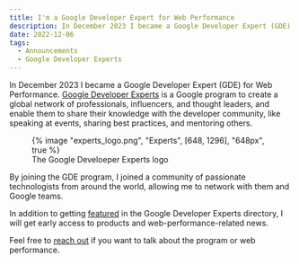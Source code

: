 ```yaml
---
title: I'm a Google Developer Expert for Web Performance
description: In December 2023 I became a Google Developer Expert (GDE) for Web Performance. Google Developer Experts is a Google program to create a global network of professionals, influencers, and thought leaders, and enable them to share their knowledge with the developer community, like speaking at events, sharing best practices, and mentoring others.
date: 2022-12-06
tags:
  - Announcements
  - Google Developer Experts
---
```


In December 2023 I became a Google Developer Expert (GDE) for Web Performance. [Google Developer Experts](https://developers.google.com/community/experts) is a Google program to create a global network of professionals, influencers, and thought leaders, and enable them to share their knowledge with the developer community, like speaking at events, sharing best practices, and mentoring others.

<figure>
	{% image "experts_logo.png", "Experts", [648, 1296], "648px", true %}
	<figcaption>The Google Develoeper Experts logo</figcaption>
</figure>

By joining the GDE program, I joined a community of passionate technologists from around the world, allowing me to network with them and Google teams.

In addition to getting [featured](https://developers.google.com/community/experts/directory/profile/profile-andrea-verlicchi) in the Google Developer Experts directory, I will get early access to products and web-performance-related news.

Feel free to [reach out](/contact/) if you want to talk about the program or web performance.
